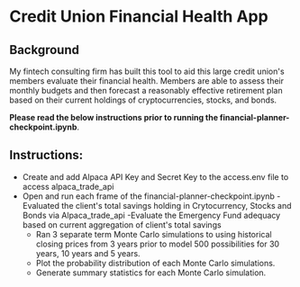 # Credit Union Financial Health App

## Background
My fintech consulting firm has built this tool to aid this large credit union's members evaluate their financial health. Members are able to assess their monthly budgets and then forecast a reasonably effective retirement plan based on their current holdings of cryptocurrencies, stocks, and bonds. 

**Please read the below instructions prior to running the financial-planner-checkpoint.ipynb**.

## Instructions:

- Create and add Alpaca API Key and Secret Key to the access.env file to access alpaca_trade_api
- Open and run each frame of the financial-planner-checkpoint.ipynb
	-Evaluated the client's total savings holding in Crytocurrency, Stocks and Bonds via 		Alpaca_trade_api
  	-Evaluate the Emergency Fund adequacy based on current aggregation of client's total 		savings
  	- Ran 3 separate term Monte Carlo simulations to using historical closing prices from 3 	years prior to model 500 possibilities for 30 years, 10 years and 5 years.
  	- Plot the probability distribution of each Monte Carlo simulations.
  	- Generate summary statistics for each Monte Carlo simulation.

  


